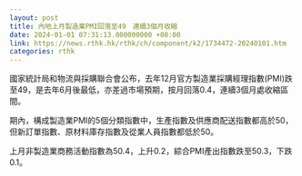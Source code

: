 ```yaml
---
layout: post
title: 內地上月製造業PMI回落至49　連續3個月收縮
date: 2024-01-01 07:31:13.000000000 +08:00
link: https://news.rthk.hk/rthk/ch/component/k2/1734472-20240101.htm
categories: rthk
---
```


國家統計局和物流與採購聯合會公布，去年12月官方製造業採購經理指數(PMI)跌至49，是去年6月後最低，亦差過市場預期，按月回落0.4，連續3個月處收縮區間。

期內，構成製造業PMI的5個分類指數中，生產指數及供應商配送指數都高於50，但新訂單指數、原材料庫存指數及從業人員指數都低於50。

上月非製造業商務活動指數為50.4，上升0.2，綜合PMI產出指數跌至50.3，下跌0.1。
